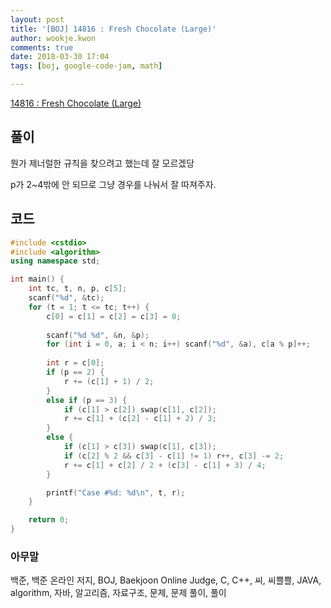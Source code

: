 ```yaml
---
layout: post
title: '[BOJ] 14816 : Fresh Chocolate (Large)'
author: wookje.kwon
comments: true
date: 2018-03-30 17:04
tags: [boj, google-code-jam, math]

---
```


[14816 : Fresh Chocolate (Large)](https://www.acmicpc.net/problem/14816)

## 풀이

뭔가 제너럴한 규칙을 찾으려고 했는데 잘 모르겠당

p가 2~4밖에 안 되므로 그냥 경우를 나눠서 잘 따져주자.

## 코드

```cpp
#include <cstdio>
#include <algorithm>
using namespace std;

int main() {
	int tc, t, n, p, c[5];
	scanf("%d", &tc);
	for (t = 1; t <= tc; t++) {
		c[0] = c[1] = c[2] = c[3] = 0;
		
		scanf("%d %d", &n, &p);
		for (int i = 0, a; i < n; i++) scanf("%d", &a), c[a % p]++;
		
		int r = c[0];
		if (p == 2) {
			r += (c[1] + 1) / 2;
		}
		else if (p == 3) {
			if (c[1] > c[2]) swap(c[1], c[2]);
			r += c[1] + (c[2] - c[1] + 2) / 3;
		}
		else {
			if (c[1] > c[3]) swap(c[1], c[3]);
			if (c[2] % 2 && c[3] - c[1] != 1) r++, c[3] -= 2;
			r += c[1] + c[2] / 2 + (c[3] - c[1] + 3) / 4;
		}

		printf("Case #%d: %d\n", t, r);
	}

	return 0;
}
```

### 아무말  
백준, 백준 온라인 저지, BOJ, Baekjoon Online Judge, C, C++, 씨, 씨쁠쁠, JAVA, algorithm, 자바, 알고리즘, 자료구조, 문제, 문제 풀이, 풀이
